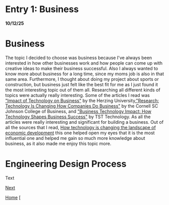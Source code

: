 
# Entry 1: Business
  **10/12/25**
# Business
The topic I decided to choose was business because I've always been interested in how other businesses work and how people can come up with creative ideas to make their business successful. Also I always wanted to know more about business for a long time, since my moms job is also in that same area. Furthermore, I thought about doing my project about sports or construction, but business just felt like the best fit for me as I just found it the most interesting topic out of them all. Researching all different kinds of topics were actually really interesting. Some of the articles I read was ["Impact of Technology on Business"](https://www.herzing.edu/blog/impact-technology-business) by the Herzing University,["Research: Technology Is Changing How Companies Do Business"](https://business.cornell.edu/hub/2024/05/16/research-technology-is-changing-how-companies-do-business/) by the Cornell SC Johnson College of Business, and ["Business Technology Impact: How Technology Shapes Business Success"](https://tsttechnology.io/blog/business-technology-impact) by TST Technology. As all the articles were really interesting and significant for building a business. Out of all the sources that I read, [How technology is changing the landscape of economic development](https://researchfdi.com/how-technology-is-changing-the-landscape-of-economic-development/) this one helped open my eyes that it is the most influential one and helped me gain so much more knowledge about business, as it also made me enjoy this topic more.

# Engineering Design Process
Text

[Next](entry02.md)

[Home](../README.md)
[
